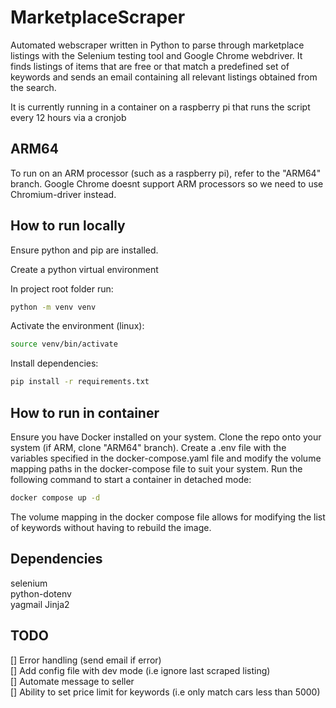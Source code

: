 # MarketplaceScraper

Automated webscraper written in Python to parse through marketplace listings with the Selenium testing tool and Google Chrome webdriver. It finds listings of items that are free or that match a predefined set of keywords and sends an email containing all relevant listings obtained from the search.

It is currently running in a container on a raspberry pi that runs the script every 12 hours via a cronjob

## ARM64
To run on an ARM processor (such as a raspberry pi), refer to the "ARM64" branch. Google Chrome doesnt support ARM processors so we need to use Chromium-driver instead.

## How to run locally

Ensure python and pip are installed.

Create a python virtual environment

In project root folder run:
```bash
python -m venv venv
```

Activate the environment (linux):
```bash
source venv/bin/activate
```

Install dependencies:
```bash
pip install -r requirements.txt
```


## How to run in container
Ensure you have Docker installed on your system. Clone the repo onto your system (if ARM, clone "ARM64" branch). Create a .env file with the variables specified in the docker-compose.yaml file and modify the volume mapping paths in the docker-compose file to suit your system. Run the following command to start a container in detached mode:

```bash
docker compose up -d
```

The volume mapping in the docker compose file allows for modifying the list of keywords without having to rebuild the image.


## Dependencies
selenium\
python-dotenv\
yagmail
Jinja2

## TODO
[] Error handling (send email if error)\
[] Add config file with dev mode (i.e ignore last scraped listing)\
[] Automate message to seller\
[] Ability to set price limit for keywords (i.e only match cars less than 5000)